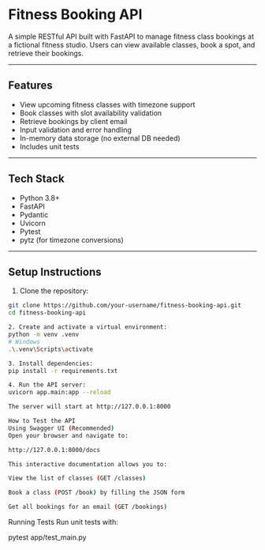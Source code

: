 # Fitness Booking API

A simple RESTful API built with FastAPI to manage fitness class bookings at a fictional fitness studio. Users can view available classes, book a spot, and retrieve their bookings.

---

## Features

- View upcoming fitness classes with timezone support
- Book classes with slot availability validation
- Retrieve bookings by client email
- Input validation and error handling
- In-memory data storage (no external DB needed)
- Includes unit tests

---

## Tech Stack

- Python 3.8+
- FastAPI
- Pydantic
- Uvicorn
- Pytest
- pytz (for timezone conversions)

---

## Setup Instructions

1. Clone the repository:

```bash
git clone https://github.com/your-username/fitness-booking-api.git
cd fitness-booking-api

2. Create and activate a virtual environment:
python -m venv .venv
# Windows
.\.venv\Scripts\activate

3. Install dependencies:
pip install -r requirements.txt

4. Run the API server:
uvicorn app.main:app --reload

The server will start at http://127.0.0.1:8000

How to Test the API
Using Swagger UI (Recommended)
Open your browser and navigate to:

http://127.0.0.1:8000/docs

This interactive documentation allows you to:

View the list of classes (GET /classes)

Book a class (POST /book) by filling the JSON form

Get all bookings for an email (GET /bookings)
```
Running Tests
Run unit tests with:

pytest app/test_main.py



